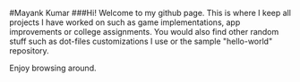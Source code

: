 #Mayank Kumar 
###Hi!
Welcome to my github page. This is where I keep all projects I have worked on such as game implementations, app improvements or college assignments.
You would also find other random stuff such as dot-files customizations I use or the sample "hello-world" repository.

Enjoy browsing around.
